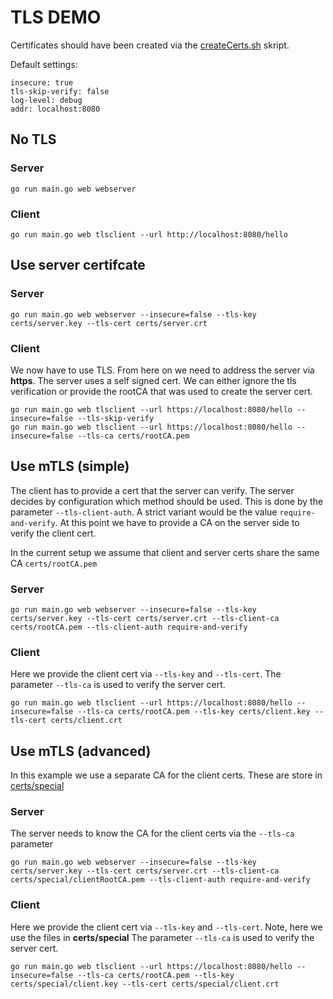 # TLS DEMO

Certificates should have been created via the [createCerts.sh](./createCerts.sh) skript.

Default settings:

```console
insecure: true
tls-skip-verify: false
log-level: debug
addr: localhost:8080
```

## No TLS

### Server

```console
go run main.go web webserver
```

### Client

```console
go run main.go web tlsclient --url http://localhost:8080/hello
```

## Use server certifcate

### Server

```console
go run main.go web webserver --insecure=false --tls-key certs/server.key --tls-cert certs/server.crt
```

### Client

We now have to use TLS. From here on we need to address the server via **https**.
The server uses a self signed cert. We can either ignore the tls verification or provide the rootCA that was used to create the server cert.

```console
go run main.go web tlsclient --url https://localhost:8080/hello --insecure=false --tls-skip-verify
go run main.go web tlsclient --url https://localhost:8080/hello --insecure=false --tls-ca certs/rootCA.pem
```

## Use mTLS (simple)

The client has to provide a cert that the server can verify. The server decides by configuration which method should be used. This is done by the parameter `--tls-client-auth`.
A strict variant would be the value `require-and-verify`. At this point we have to provide a CA on the server side to verify the client cert.

In the current setup we assume that client and server certs share the same CA `certs/rootCA.pem`

### Server

```console
go run main.go web webserver --insecure=false --tls-key certs/server.key --tls-cert certs/server.crt --tls-client-ca certs/rootCA.pem --tls-client-auth require-and-verify
```

### Client

Here we provide the client cert via `--tls-key` and `--tls-cert`. The parameter `--tls-ca` is used to verify the server cert.

```console
go run main.go web tlsclient --url https://localhost:8080/hello --insecure=false --tls-ca certs/rootCA.pem --tls-key certs/client.key --tls-cert certs/client.crt
```

## Use mTLS (advanced)

In this example we use a separate CA for the client certs. These are store in [certs/special](./certs/special/)

### Server

The server needs to know the CA for the client certs via the `--tls-ca` parameter

```console
go run main.go web webserver --insecure=false --tls-key certs/server.key --tls-cert certs/server.crt --tls-client-ca certs/special/clientRootCA.pem --tls-client-auth require-and-verify
```

### Client

Here we provide the client cert via `--tls-key` and `--tls-cert`. Note, here we use the files in **certs/special**
The parameter `--tls-ca` is used to verify the server cert.

```console
go run main.go web tlsclient --url https://localhost:8080/hello --insecure=false --tls-ca certs/rootCA.pem --tls-key certs/special/client.key --tls-cert certs/special/client.crt
```
